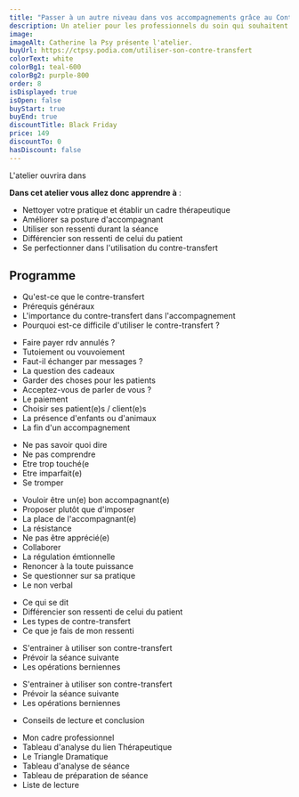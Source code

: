 ```yaml
---
title: "Passer à un autre niveau dans vos accompagnements grâce au Contre-transfert"
description: Un atelier pour les professionnels du soin qui souhaitent améliorer leurs accompagnements
image:
imageAlt: Catherine la Psy présente l'atelier.
buyUrl: https://ctpsy.podia.com/utiliser-son-contre-transfert
colorText: white
colorBg1: teal-600
colorBg2: purple-800
order: 8
isDisplayed: true
isOpen: false
buyStart: true
buyEnd: true
discountTitle: Black Friday
price: 149
discountTo: 0
hasDiscount: false
---
```


<Countdown deadline="2022-05-15 00:00:00">L'atelier ouvrira dans</Countdown>

<pictos-atelier></pictos-atelier>

<display-text display='frame'>

**Dans cet atelier vous allez donc apprendre à** :

- Nettoyer votre pratique et établir un cadre thérapeutique
- Améliorer sa posture d'accompagnant
- Utiliser son ressenti durant la séance
- Différencier son ressenti de celui du patient
- Se perfectionner dans l'utilisation du contre-transfert

</display-text>

## Programme

<expandable title="Introduction">

- Qu'est-ce que le contre-transfert
- Prérequis généraux
- L'importance du contre-transfert dans l'accompagnement
- Pourquoi est-ce difficile d'utiliser le contre-transfert ?

</expandable>

<expandable title="Prérequis : le cadre ">

- Faire payer rdv annulés ?
- Tutoiement ou vouvoiement
- Faut-il échanger par messages ?
- La question des cadeaux
- Garder des choses pour les patients
- Acceptez-vous de parler de vous ?
- Le paiement
- Choisir ses patient(e)s / client(e)s
- La présence d'enfants ou d'animaux
- La fin d'un accompagnement

</expandable>

<expandable title="Prérequis : les peurs de l'accompagnant(e)">

- Ne pas savoir quoi dire
- Ne pas comprendre
- Etre trop touché(e
- Etre imparfait(e)
- Se tromper

</expandable>

<expandable title="Prérequis : la posture de l'accompagnant(e)">

- Vouloir être un(e) bon accompagnant(e)
- Proposer plutôt que d'imposer
- La place de l'accompagnant(e)
- La résistance
- Ne pas être apprécié(e)
- Collaborer
- La régulation émtionnelle
- Renoncer à la toute puissance
- Se questionner sur sa pratique
- Le non verbal

</expandable>

<expandable title="Utiliser son contre-transfert">

- Ce qui se dit
- Différencier son ressenti de celui du patient
- Les types de contre-transfert
- Ce que je fais de mon ressenti

</expandable>

<expandable title="S'entrainer">

- S'entrainer à utiliser son contre-transfert
- Prévoir la séance suivante
- Les opérations berniennes

</expandable>

<expandable title="S'entrainer">

- S'entrainer à utiliser son contre-transfert
- Prévoir la séance suivante
- Les opérations berniennes

</expandable>

<expandable title="Pour aller plus loin et conclusion">

- Conseils de lecture et conclusion

</expandable>

<expandable title="Documents supports">

- Mon cadre professionnel
- Tableau d'analyse du lien Thérapeutique
- Le Triangle Dramatique
- Tableau d'analyse de séance
- Tableau de préparation de séance
- Liste de lecture

</expandable>
